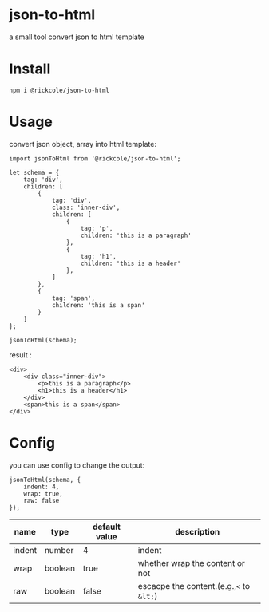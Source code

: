 # json-to-html
a small tool convert json to html template

# Install
```
npm i @rickcole/json-to-html
```

# Usage
convert json object, array into html template:
```
import jsonToHtml from '@rickcole/json-to-html';

let schema = {
    tag: 'div',
    children: [
        {
            tag: 'div',
            class: 'inner-div',
            children: [
                {
                    tag: 'p',
                    children: 'this is a paragraph'
                },
                {
                    tag: 'h1',
                    children: 'this is a header'
                },
            ]
        },
        {
            tag: 'span',
            children: 'this is a span'
        }
    ]
};

jsonToHtml(schema);
```
result :
```
<div>
    <div class="inner-div">
        <p>this is a paragraph</p>
        <h1>this is a header</h1>
    </div>
    <span>this is a span</span>
</div>
```

# Config
you can use config to change the output:
```
jsonToHtml(schema, {
    indent: 4,
    wrap: true,
    raw: false
});
```
| name   | type    | default value | description                              |
| ------ | ------- | ------------- | ---------------------------------------- |
| indent | number  | 4             | indent                                   |
| wrap   | boolean | true          | whether wrap the content or not          |
| raw    | boolean | false         | escacpe the content.(e.g.,`<` to `&lt;`) |
